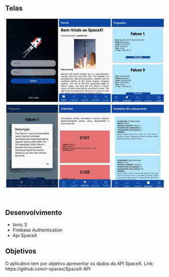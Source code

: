 <h2>Telas</h2>

![Telas 1](https://raw.githubusercontent.com/ivanmpe/app-spacex/master/Telas/page1.jpg)
![Telas 2](https://raw.githubusercontent.com/ivanmpe/app-spacex/master/Telas/page2.jpg)

</br>
<h2>Desenvolvimento</h2>
<ul>
	  <li> Ionic 3 </li>
	  <li> Firebase Authentication</li>
    <li> Api SpaceX </li>
</ul>

<h2>Objetivos</h2>
<p>O aplicativo tem por objetivo apresentar os dados da API SpaceX. Link: https://github.com/r-spacex/SpaceX-API  </p> </p>
